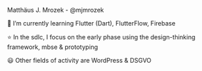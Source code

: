 Matthäus J. Mrozek - @mjmrozek

🌱 I’m currently learning Flutter (Dart), FlutterFlow, Firebase

:star: In the sdlc, I focus on the early phase using the design-thinking framework, mbse & prototyping

:smiley: Other fields of activity are WordPress & DSGVO



<!---
mjmrozek/mjmrozek is a ✨ special ✨ repository because its `README.md` (this file) appears on your GitHub profile.
You can click the Preview link to take a look at your changes.
--->
